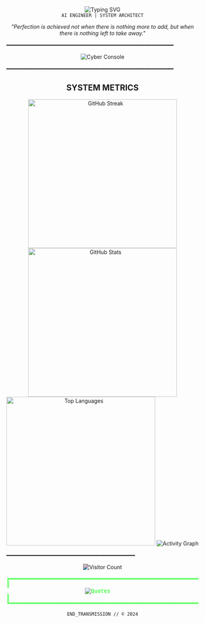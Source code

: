 <div align="center">
  <img src="https://readme-typing-svg.demolab.com?font=Courier+Prime&size=28&duration=2800&pause=2000&color=777777&center=true&vCenter=true&width=940&lines=SYSTEM.INITIALIZE()+//+AHMED+ALI" alt="Typing SVG" />
</div>
<div align="center">
  <code>AI ENGINEER | SYSTEM ARCHITECT</code>
</div>

<p align="center">
  <i>"Perfection is achieved not when there is nothing more to add, but when there is nothing left to take away."</i>
</p>

━━━━━━━━━━━━━━━━━━━━━━━━━━━━━━━━━━━━━━━━━━━━━━━━━━━━

<div align="center">
  <img src="Assets/Animation.gif" alt="Cyber Console" />
</div>


━━━━━━━━━━━━━━━━━━━━━━━━━━━━━━━━━━━━━━━━━━━━━━━━━━━━




<h2 align="center">SYSTEM METRICS</h2>

<div align="center">
  <img width="390" src="https://streak-stats.demolab.com/?user=andykofman&theme=dark&border_radius=0&ring=00ff00&fire=00ff00&currStreakNum=00ff00&currStreakLabel=00ff00&sideNums=00ff00&dates=00ff00" alt="GitHub Streak" />

  <img width="390" src="https://github-readme-stats.vercel.app/api?username=andykofman&theme=dark&border_radius=0&hide_border=true&title_color=00ff00&text_color=00ff00&icon_color=00ff00&show_icons=true&rank_icon=github&include_all_commits=true&count_private=true" alt="GitHub Stats" />
  
  <img width="390" src="https://github-readme-stats.vercel.app/api/top-langs/?username=andykofman&layout=compact&theme=dark&border_radius=0&hide_border=true&title_color=00ff00&text_color=00ff00&icon_color=00ff00" alt="Top Languages" />

  <img src="https://github-readme-activity-graph.vercel.app/graph?username=andykofman&theme=react-dark&hide_border=true&bg_color=000000&line=006600&point=008800&color=00aa00&title_color=008800&area=true" alt="Activity Graph" />
</div>

━━━━━━━━━━━━━━━━━━━━━━━━━━━━━━━━━━━━━━━━



<div align="center">
  <img src="https://profile-counter.glitch.me/{andykofman}/count.svg" alt="Visitor Count" style="filter: hue-rotate(90deg) brightness(0.8);" />
</div>





<div align="center">
<pre style="color: #00ff00;">
╔══════════════════════════════════════════════════════════════════╗
║                                                                  ║
             <img src="https://readme-typing-svg.demolab.com?font=Fira+Code&size=15&duration=3000&pause=1000&color=00FF00&center=true&vCenter=true&width=350&lines=I+transform+with+pressure;I'm+hands+on+with+effort" alt="Quotes"/>                
║                                                                  ║
╚══════════════════════════════════════════════════════════════════╝
</pre>
</div>

<div align="center">
  <code>END_TRANSMISSION // © 2024</code>